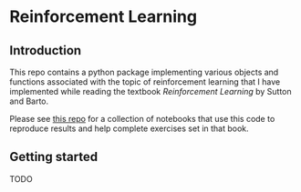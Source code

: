 # Reinforcement Learning

## Introduction

This repo contains a python package implementing various objects and functions associated with the topic of reinforcement learning that I have implemented while reading the textbook *Reinforcement Learning* by Sutton and Barto.

Please see [this repo](https://github.com/Sen-R/sutton-barto) for a collection of notebooks that use this code to reproduce results and help complete exercises set in that book.


## Getting started

TODO
